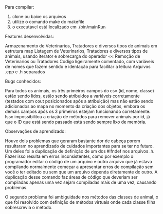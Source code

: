 Para compilar:

1) clone ou baixe os arquivos
2) utilize o comando make do makefile
3) o executável está localizado em ./bin/mainRun

Features desenvolvidas:

Armazenamento de Veterinarios, Tratadores e diversos tipos de animais em estrutura map
Listagem de Veterinarios, Tratadores e diversos tipos de animais, usando iterator e sobrecarga do operador <<
Remoção de Veterinarios ou Tratadores
Codigo ligeiramente comentado, com variáveis de nomes que fazem sentido e identação para facilitar a leitura
Arquivos .cpp e .h separados


Bugs conhecidos:

Para todos os animais, os três primeiros campos do csv (id, nome, classe) estão sendo lidos, estão sendo atribuidos a variáveis corretamente (testados com cout posicionados após a atribuição) mas não estão sendo adicionados ao mapa no momento da criação dos objetos, embora os demais campos após os 3 primeiros estejam funcionando corretamente. Isso impossibilitou a criação de métodos para remover animais por id, já que o ID que está sendo passado está sendo sempre lixo de memória.

Observações de aprendizado:

Houve dois problemas que geraram bastante dor de cabeça porem resultaram no aprendizado de cuidados importantes para se ter no futuro. Um deles foi a duplicação de definição de um dos #ifndef nos arquivos .h. Fazer isso resulta em erros inconsistentes, como por exemplo o programador editar o código de um arquivo e outro arquivo que já estava compilando normalmente começar a apresentar erros de compilação sem você o ter editado ou sem que um arquivo dependa diretamente do outro. A duplicação desse comando faz áreas de código que deveriam ser compiladas apenas uma vez sejam compiladas mais de uma vez, causando problemas.

O segundo problema foi ambiguidade nos métodos das classes de animal, o que foi resolvido com definição de métodos virtuais onde cada classe filha sobrescrevia o método.